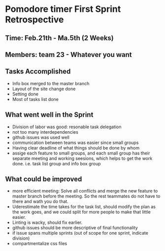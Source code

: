 
# Pomodore timer First Sprint Retrospective

## Time: Feb.21th - Ma.5th (2 Weeks)
## Members: team 23 - Whatever you want

## Tasks Accomplished
  - Info box merged to the master branch
  - Layout of the site change done
  - Setting done
  - Most of tasks list done

  
## What went well in the Sprint
  - Division of labor was good: resonable task delegation
  - not too many interdependencies
  - github issues was used well
  - communication between teams was easier since small groups
  - Having clear deadline of what things should be done by whom
  - assige each feature to small groups, and each small group has their separate meeting and working seesions, which helps to get the work done.
    i.e. task list group and info box group
 
## What could be improved
  - more efficient meeting: Solve all conflicts and merge the new feature to master branch before the meeting. So the rest teammates do not have to
    there and wath you do that.
  - Uderestimate the time takes for the task list, should modify the plan as the work goes, and we could split for more people to make that little easier.
  - Linting is wacky, should fix earlier.
  - github issues should be more descriptive of final functionality
  - if issue spans multiple sprints (out of scope for one sprint, indicate division)
  - compartmentalize css files
